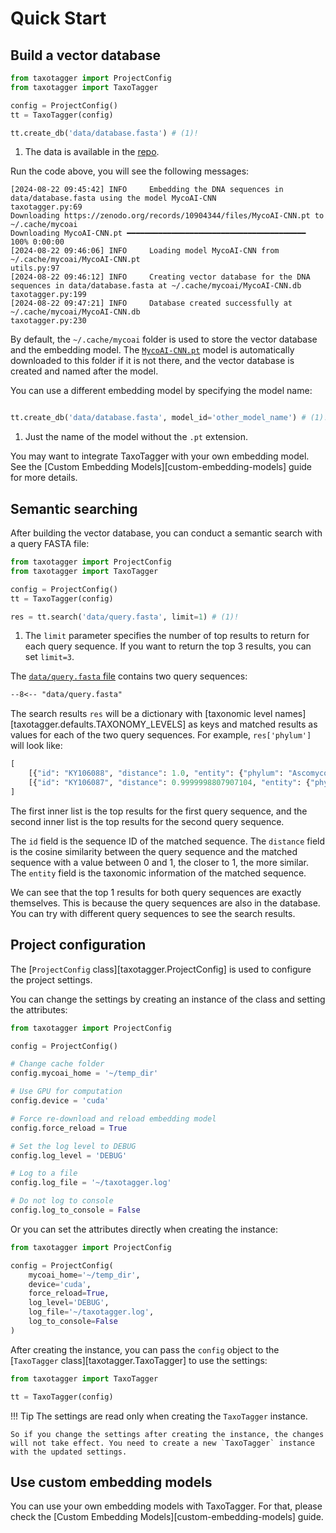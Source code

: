 # Quick Start

## Build a vector database 

```python title="Build a vector database from a FASTA file"
from taxotagger import ProjectConfig
from taxotagger import TaxoTagger

config = ProjectConfig()
tt = TaxoTagger(config)

tt.create_db('data/database.fasta') # (1)!
```

1. The data is available in the [repo](https://github.com/MycoAI/taxotagger/tree/main/data).

Run the code above, you will see the following messages:

```log
[2024-08-22 09:45:42] INFO     Embedding the DNA sequences in data/database.fasta using the model MycoAI-CNN                              taxotagger.py:69
Downloading https://zenodo.org/records/10904344/files/MycoAI-CNN.pt to ~/.cache/mycoai
Downloading MycoAI-CNN.pt ━━━━━━━━━━━━━━━━━━━━━━━━━━━━━━━━━━━━━━━━ 100% 0:00:00
[2024-08-22 09:46:06] INFO     Loading model MycoAI-CNN from ~/.cache/mycoai/MycoAI-CNN.pt                                                utils.py:97
[2024-08-22 09:46:12] INFO     Creating vector database for the DNA sequences in data/database.fasta at ~/.cache/mycoai/MycoAI-CNN.db     taxotagger.py:199
[2024-08-22 09:47:21] INFO     Database created successfully at ~/.cache/mycoai/MycoAI-CNN.db                                             taxotagger.py:230
```


By default,  the `~/.cache/mycoai` folder is used to store the vector database and the embedding model. The [`MycoAI-CNN.pt`](https://zenodo.org/records/10904344) model is automatically downloaded to this folder if it is not there, and the vector database is created and named after the model.

You can use a different embedding model by specifying the model name:

```python title="Using a different embedding model"

tt.create_db('data/database.fasta', model_id='other_model_name') # (1)!
```

1. Just the name of the model without the `.pt` extension.

You may want to integrate TaxoTagger with your own embedding model. See the [Custom Embedding Models][custom-embedding-models] guide for more details.



## Semantic searching

After building the vector database, you can conduct a semantic search with a query FASTA file:

```python title="Conduct a semantic search with FASTA file"
from taxotagger import ProjectConfig
from taxotagger import TaxoTagger

config = ProjectConfig()
tt = TaxoTagger(config)

res = tt.search('data/query.fasta', limit=1) # (1)!
```

1. The `limit` parameter specifies the number of top results to return for each query sequence. If you want to return the top 3 results, you can set `limit=3`.

The [`data/query.fasta` file](https://github.com/MycoAI/taxotagger/tree/main/data) contains two query sequences:
```txt
--8<-- "data/query.fasta"
```

The search results `res` will be a dictionary with [taxonomic level names][taxotagger.defaults.TAXONOMY_LEVELS] as keys and matched results as values for each of the two query sequences. For example, `res['phylum']` will look like:

```python title="Search results for phylum"
[
    [{"id": "KY106088", "distance": 1.0, "entity": {"phylum": "Ascomycota"}}],
    [{"id": "KY106087", "distance": 0.9999998807907104, "entity": {"phylum": "Ascomycota"}}]
]
```

The first inner list is the top results for the first query sequence, and the second inner list is the top results for the second query sequence.

The `id` field is the sequence ID of the matched sequence. The `distance` field is the cosine similarity between the query sequence and the matched sequence with a value between 0 and 1, the closer to 1, the more similar. The `entity` field is the taxonomic information of the matched sequence. 

We can see that the top 1 results for both query sequences are exactly themselves. This is because the query sequences are also in the database. You can try with different query sequences to see the search results.


## Project configuration

The [`ProjectConfig` class][taxotagger.ProjectConfig] is used to configure the project settings. 

You can change the settings by creating an instance of the class and setting the attributes:

```python title="Change project settings after creating the instance"
from taxotagger import ProjectConfig

config = ProjectConfig()

# Change cache folder
config.mycoai_home = '~/temp_dir' 

# Use GPU for computation
config.device = 'cuda'

# Force re-download and reload embedding model
config.force_reload = True

# Set the log level to DEBUG
config.log_level = 'DEBUG'

# Log to a file
config.log_file = '~/taxotagger.log'

# Do not log to console
config.log_to_console = False
```

Or you can set the attributes directly when creating the instance:
```python title="Change project settings when creating the instance"
from taxotagger import ProjectConfig

config = ProjectConfig(
    mycoai_home='~/temp_dir',
    device='cuda',
    force_reload=True,
    log_level='DEBUG',
    log_file='~/taxotagger.log',
    log_to_console=False
)
```

After creating the instance, you can pass the `config` object to the [`TaxoTagger` class][taxotagger.TaxoTagger] to use the settings:

```python title="Pass the config object to the TaxoTagger class"
from taxotagger import TaxoTagger

tt = TaxoTagger(config)
```

!!! Tip
    The settings are read only when creating the `TaxoTagger` instance. 
    
    So if you change the settings after creating the instance, the changes will not take effect. You need to create a new `TaxoTagger` instance with the updated settings.


## Use custom embedding models

You can use your own embedding models with TaxoTagger. For that, please check the [Custom Embedding Models][custom-embedding-models] guide.